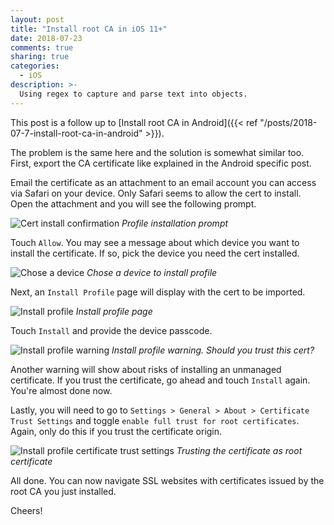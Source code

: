 ```yaml
---
layout: post
title: "Install root CA in iOS 11+"
date: 2018-07-23
comments: true
sharing: true
categories: 
  - iOS
description: >-
  Using regex to capture and parse text into objects.
---
```


This post is a follow up to [Install root CA in Android]({{< ref "/posts/2018-07-7-install-root-ca-in-android" >}}).

The problem is the same here and the solution is somewhat similar too. First, export the CA certificate like explained in the Android specific post.

Email the certificate as an attachment to an email account you can access via Safari on your device. Only Safari seems to allow the cert to install. Open the attachment and you will see the following prompt.

![Cert install confirmation](/images/posts/iOSSSLProfileInstallConfirmation.png)
*Profile installation prompt*

Touch `Allow`. You may see a message about which device you want to install the certificate. If so, pick the device you need the cert installed.

![Chose a device](/images/posts/iOSSSLProfileDeviceChoice.png)
*Chose a device to install profile*

Next, an `Install Profile` page will display with the cert to be imported.

![Install profile](/images/posts/iOSSSLProfileInstall.png)
*Install profile page*

Touch `Install` and provide the device passcode. 

![Install profile warning](/images/posts/iOSSSLProfileInstallWarning.png)
*Install profile warning. Should you trust this cert?*

Another warning will show about risks of installing an unmanaged certificate. If you trust the certificate, go ahead and touch `Install` again. You're almost done now.

Lastly, you will need to go to `Settings > General > About > Certificate Trust Settings` and toggle `enable full trust for root certificates`. Again, only do this if you trust the certificate origin.

![Install profile certificate trust settings](/images/posts/iOSSSLCertificateTrustSettings.png)
*Trusting the certificate as root certificate*

All done. You can now navigate SSL websites with certificates issued by the root CA you just installed.

Cheers!